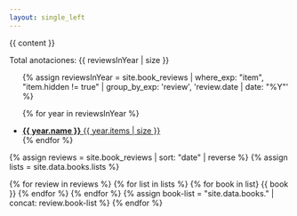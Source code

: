 ```yaml
---
layout: single_left
---
```


{{ content }}

<span class="total_count">Total anotaciones: {{ reviewsInYear | size }}</span>

<ul class="taxonomy__index">
  {% assign reviewsInYear = site.book_reviews | where_exp: "item", "item.hidden != true" | group_by_exp: 'review', 'review.date | date: "%Y"' %}
  
  {% for year in reviewsInYear %}
    <li>
      <a href="#{{ year.name }}">
        <strong>{{ year.name }}</strong> <span class="taxonomy__count">{{ year.items | size }}</span>
      </a>
    </li>
  {% endfor %}
</ul>

  <div class="posts">
  
  {% assign reviews = site.book_reviews | sort: "date" | reverse %}
  {% assign lists = site.data.books.lists %}

  {% for review in reviews %}
    {% for list in lists %}
      {% for book in list}
        {{ book }}
      {% endfor %}
    {% endfor %}
    {% assign book-list = "site.data.books." | concat: review.book-list %}
  {% endfor %}

 </div>
